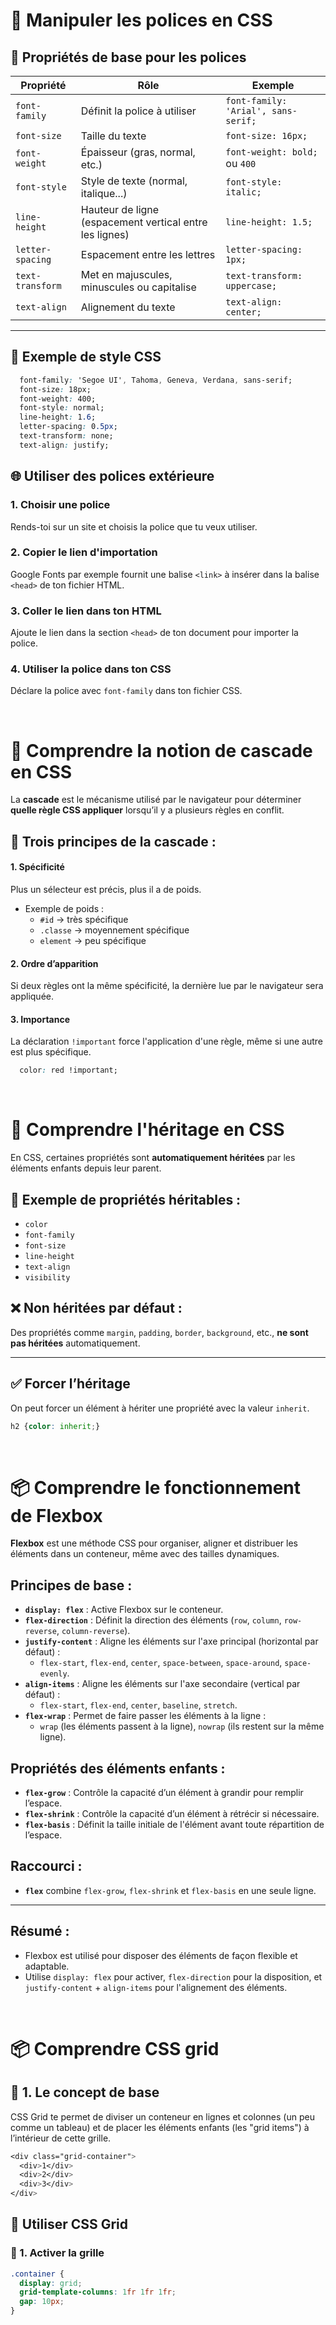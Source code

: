 # 🎨 Manipuler les polices en CSS

## 🎯 Propriétés de base pour les polices

| Propriété           | Rôle                                                  | Exemple                             |
|---------------------|--------------------------------------------------------|-------------------------------------|
| `font-family`       | Définit la police à utiliser                           | `font-family: 'Arial', sans-serif;` |
| `font-size`         | Taille du texte                                         | `font-size: 16px;`                  |
| `font-weight`       | Épaisseur (gras, normal, etc.)                         | `font-weight: bold;` ou `400`       |
| `font-style`        | Style de texte (normal, italique...)                   | `font-style: italic;`               |
| `line-height`       | Hauteur de ligne (espacement vertical entre les lignes) | `line-height: 1.5;`                |
| `letter-spacing`    | Espacement entre les lettres                           | `letter-spacing: 1px;`              |
| `text-transform`    | Met en majuscules, minuscules ou capitalise           | `text-transform: uppercase;`        |
| `text-align`        | Alignement du texte                                    | `text-align: center;`               |

---

## 🧪 Exemple de style CSS

```css  
  font-family: 'Segoe UI', Tahoma, Geneva, Verdana, sans-serif;
  font-size: 18px;
  font-weight: 400;
  font-style: normal;
  line-height: 1.6;
  letter-spacing: 0.5px;
  text-transform: none;
  text-align: justify;
```

## 🌐 Utiliser des polices extérieure 

### 1. Choisir une police
Rends-toi sur un site et choisis la police que tu veux utiliser.

### 2. Copier le lien d'importation
Google Fonts par exemple fournit une balise `<link>` à insérer dans la balise `<head>` de ton fichier HTML.

### 3. Coller le lien dans ton HTML
Ajoute le lien dans la section `<head>` de ton document pour importer la police.

### 4. Utiliser la police dans ton CSS
Déclare la police avec `font-family` dans ton fichier CSS.

<br>

# 🧩 Comprendre la notion de cascade en CSS

La **cascade** est le mécanisme utilisé par le navigateur pour déterminer **quelle règle CSS appliquer** lorsqu’il y a plusieurs règles en conflit.

## 📌 Trois principes de la cascade :

#### 1. **Spécificité**
Plus un sélecteur est précis, plus il a de poids.

- Exemple de poids :
  - `#id` → très spécifique
  - `.classe` → moyennement spécifique
  - `element` → peu spécifique

#### 2. **Ordre d’apparition**
Si deux règles ont la même spécificité, la dernière lue par le navigateur sera appliquée.

#### 3. **Importance**
La déclaration `!important` force l'application d'une règle, même si une autre est plus spécifique.

```css
  color: red !important;
```
<br>

# 🌱 Comprendre l'héritage en CSS

En CSS, certaines propriétés sont **automatiquement héritées** par les éléments enfants depuis leur parent.

## 🧬 Exemple de propriétés héritables :
- `color`
- `font-family`
- `font-size`
- `line-height`
- `text-align`
- `visibility`

## ❌ Non héritées par défaut :
Des propriétés comme `margin`, `padding`, `border`, `background`, etc., **ne sont pas héritées** automatiquement.

---

## ✅ Forcer l’héritage
On peut forcer un élément à hériter une propriété avec la valeur `inherit`.

```css
h2 {color: inherit;}
```

<br>

# 📦 Comprendre le fonctionnement de Flexbox

**Flexbox** est une méthode CSS pour organiser, aligner et distribuer les éléments dans un conteneur, même avec des tailles dynamiques.

## Principes de base :

- **`display: flex`** : Active Flexbox sur le conteneur.
- **`flex-direction`** : Définit la direction des éléments (`row`, `column`, `row-reverse`, `column-reverse`).
- **`justify-content`** : Aligne les éléments sur l'axe principal (horizontal par défaut) :
  - `flex-start`, `flex-end`, `center`, `space-between`, `space-around`, `space-evenly`.
- **`align-items`** : Aligne les éléments sur l'axe secondaire (vertical par défaut) :
  - `flex-start`, `flex-end`, `center`, `baseline`, `stretch`.
- **`flex-wrap`** : Permet de faire passer les éléments à la ligne :
  - `wrap` (les éléments passent à la ligne), `nowrap` (ils restent sur la même ligne).

## Propriétés des éléments enfants :

- **`flex-grow`** : Contrôle la capacité d’un élément à grandir pour remplir l’espace.
- **`flex-shrink`** : Contrôle la capacité d’un élément à rétrécir si nécessaire.
- **`flex-basis`** : Définit la taille initiale de l'élément avant toute répartition de l’espace.

## Raccourci :

- **`flex`** combine `flex-grow`, `flex-shrink` et `flex-basis` en une seule ligne.

---

## Résumé :
- Flexbox est utilisé pour disposer des éléments de façon flexible et adaptable.
- Utilise `display: flex` pour activer, `flex-direction` pour la disposition, et `justify-content` + `align-items` pour l'alignement des éléments.

<br>

# 📦 Comprendre CSS grid

## 🧱 1. Le concept de base
CSS Grid te permet de diviser un conteneur en lignes et colonnes (un peu comme un tableau) et de placer les éléments enfants (les "grid items") à l’intérieur de cette grille.
```CSS
<div class="grid-container">
  <div>1</div>
  <div>2</div>
  <div>3</div>
</div>
```
## 🎯 Utiliser CSS Grid

### 🧱 1. Activer la grille
```css
.container {
  display: grid;
  grid-template-columns: 1fr 1fr 1fr;
  gap: 10px;
}
